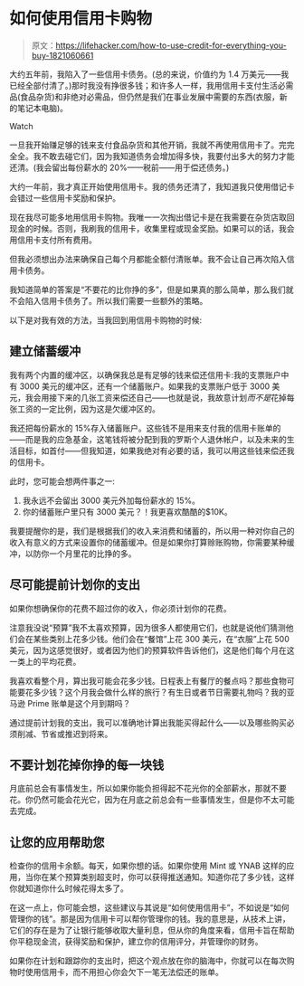 # 如何使用信用卡购物

> 原文：<https://lifehacker.com/how-to-use-credit-for-everything-you-buy-1821060661>

大约五年前，我陷入了一些信用卡债务。(总的来说，价值约为 1.4 万美元——我已经全部付清了。)那时我没有挣很多钱；和许多人一样，我用信用卡支付生活必需品(食品杂货)和非绝对必需品，但仍然是我们在事业发展中需要的东西(衣服，新的笔记本电脑)。

Watch

一旦我开始赚足够的钱来支付食品杂货和其他开销，我就不再使用信用卡了。完完全全。我不敢去碰它们，因为我知道债务会增加得多快，我要付出多大的努力才能还清。(我会留出每份薪水的 20%——税前——用于偿还债务。)

大约一年前，我才真正开始使用信用卡。我的债务还清了，我知道我只使用借记卡会错过一些信用卡奖励和保护。

现在我尽可能多地用信用卡购物。我唯一一次掏出借记卡是在我需要在杂货店取回现金的时候。否则，我刷我的信用卡，收集里程或现金奖励。如果可以的话，我会用信用卡支付所有费用。

但我必须想出办法来确保自己每个月都能全额付清账单。我不会让自己再次陷入信用卡债务。

我知道简单的答案是“不要花的比你挣的多”，但是如果真的那么简单，那么我们就不会陷入信用卡债务了。所以我们需要一些额外的策略。

以下是对我有效的方法，当我回到用信用卡购物的时候:

## 建立储蓄缓冲

我有两个内置的缓冲区，以确保我总是有足够的钱来偿还信用卡:我的支票账户中有 3000 美元的缓冲区，还有一个储蓄账户。如果我的支票账户低于 3000 美元，我会用接下来的几张工资来偿还自己——也就是说，我故意计划*而不是*花掉每张工资的一定比例，因为这是欠缓冲区的。

我还把每份薪水的 15%存入储蓄账户。这些钱不是用来支付我的信用卡账单的——而是我的应急基金，这笔钱将被分配到我的罗斯个人退休帐户，以及未来的生活目标，如首付——但我知道，如果我绝对有必要的话，我可以用这些钱来偿还我的信用卡。

此时，您可能会想两件事之一:

1.  我永远不会留出 3000 美元外加每份薪水的 15%。
2.  你的储蓄账户里只有 3000 美元？！我更喜欢酷酷的$10K。

我要提醒你的是，我们是根据我们的收入来消费和储蓄的，所以用一种对你自己的收入有意义的方式来设置你的储蓄缓冲。但是如果你打算赊账购物，你需要某种缓冲，以防你一个月里花的比挣的多。

## 尽可能提前计划你的支出

如果你想确保你的花费不超过你的收入，你必须计划你的花费。

注意我没说“预算”我不太喜欢预算，因为很多人都使用它们，也就是说他们猜测他们会在某些类别上花多少钱。他们会在“餐馆”上花 300 美元，在“衣服”上花 500 美元，因为这感觉很好，或者因为他们的预算软件告诉他们，这是他们每个月在这一类上的平均花费。

我喜欢看整个月，算出我可能会花多少钱。日程表上有餐厅的餐点吗？那些食物可能要花多少钱？这个月我会做什么样的旅行？有生日或者节日需要礼物吗？我的亚马逊 Prime 账单是这个月到期吗？

通过提前计划我的支出，我可以准确地计算出我能买得起什么——以及哪些购买必须削减、节省或推迟到将来。

## 不要计划花掉你挣的每一块钱

月底前总会有事情发生，所以如果你能负担得起不花光你的全部薪水，那就不要花。你仍然可能会花光它，因为在月底之前总会有一些事情发生，但是你不太可能去完成。

## 让您的应用帮助您

检查你的信用卡余额。每天，如果你想的话。如果你使用 Mint 或 YNAB 这样的应用，当你在某个预算类别超支时，你可以获得推送通知。知道你花了多少钱，这样你就知道你什么时候花得太多了。

在这一点上，你可能会想，这些建议与其说是“如何使用信用卡”，不如说是“如何管理你的钱”。那是因为信用卡可以帮你管理你的钱。我的意思是，从技术上讲，它们的存在是为了让银行能够收取大量利息，但从你的角度来看，信用卡旨在帮助你平稳现金流，获得奖励和保护，建立你的信用评分，并管理你的财务。

如果你在计划和跟踪你的支出时，把这个观点放在你的脑海中，你就可以在每次购物时使用信用卡，而不用担心你会欠下一笔无法偿还的账单。